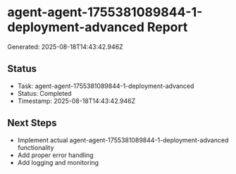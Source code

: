 # agent-agent-1755381089844-1-deployment-advanced Report

Generated: 2025-08-18T14:43:42.946Z

## Status
- Task: agent-agent-1755381089844-1-deployment-advanced
- Status: Completed
- Timestamp: 2025-08-18T14:43:42.946Z

## Next Steps
- Implement actual agent-agent-1755381089844-1-deployment-advanced functionality
- Add proper error handling
- Add logging and monitoring
